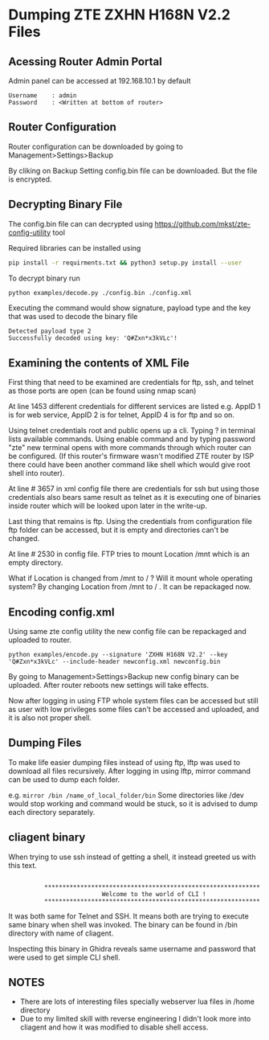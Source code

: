 # Dumping ZTE ZXHN H168N V2.2 Files


## Acessing Router Admin Portal

Admin panel can be accessed at 192.168.10.1 by default
```
Username    : admin 
Password    : <Written at bottom of router>
```

## Router Configuration

Router configuration can be downloaded by going to Management>Settings>Backup

By cliking on Backup Setting config.bin file can be downloaded. But the file is encrypted.


## Decrypting Binary File

The config.bin file can can decrypted using https://github.com/mkst/zte-config-utility tool

Required libraries can be installed using 
```sh
pip install -r requirments.txt && python3 setup.py install --user
```

To decrypt binary run 
```sh
python examples/decode.py ./config.bin ./config.xml
```

Executing the command would show signature, payload type and the key that was used to decode the binary file

```Detected signature: ZXHN H168N V2.2
Detected payload type 2
Successfully decoded using key: 'Q#Zxn*x3kVLc'!
```

## Examining the contents of XML File

First thing that need to be examined are credentials for ftp, ssh, and telnet as those ports are open (can be found using nmap scan)

At line 1453 different credentials for different services are listed e.g. AppID 1 is for web service,
AppID 2 is for telnet, AppID 4 is for ftp and so on.

Using telnet credentials root and public opens up a cli. Typing ? in terminal lists available commands. Using enable command and by typing password "zte" new terminal opens with more commands through which router can be configured. 
(If this router's firmware wasn't modified ZTE router by ISP there could have been another command like shell which would give root shell into router).

At line # 3657 in xml config file there are credentials for ssh but using those credentials also bears same result as telnet as it is executing one of binaries inside router which will be looked upon later in the write-up.

Last thing that remains is ftp. Using the credentials from configuration file ftp folder can be accessed, but it is empty and directories can't be changed. 

At line # 2530 in config file. FTP tries to mount Location /mnt which is an empty directory. 

<Tbl name="FTPUser" RowCount="1">
<Row No="0">
<DM name="ViewName" val="IGD.FTPUSER0"/>
<DM name="Username" val="admin"/>
<DM name="Password" val="admin"/>
<DM name="Location" val="/mnt"/>
<DM name="UserRight" val="3"/>
</Row>

What if Location is changed from /mnt to / ? Will it mount whole operating system? 
By changing Location from /mnt to / . It can be repackaged now.

## Encoding config.xml

Using same zte config utility the new config file can be repackaged and uploaded to router.
```
python examples/encode.py --signature 'ZXHN H168N V2.2' --key 'Q#Zxn*x3kVLc' --include-header newconfig.xml newconfig.bin
```

By going to Management>Settings>Backup new config binary can be uploaded. After router reboots new settings will take effects.

Now after logging in using FTP whole system files can be accessed but still as user with low privileges some files can't be accessed and uploaded, and it is also not proper shell. 

## Dumping Files
To make life easier dumping files instead of using ftp, lftp was used to download all files recursively. After logging in using lftp, mirror command can be used to dump each folder. 

e.g. 
```mirror /bin /name_of_local_folder/bin```
Some directories like /dev would stop working and command would be stuck, so it is advised to dump each directory separately.

## cliagent binary 

When trying to use ssh instead of getting a shell, it instead greeted us with this text.
```

          ************************************************************
                          Welcome to the world of CLI !
          ************************************************************
```
It was both same for Telnet and SSH. It means both are trying to execute same binary when shell was invoked. The binary can be found in /bin directory with name of cliagent. 

Inspecting this binary in Ghidra reveals same username and password that were used to get simple CLI shell.

## NOTES

- There are lots of interesting files specially webserver lua files in /home directory
- Due to my limited skill with reverse engineering I didn't look more into cliagent and how it was modified to disable shell access.
